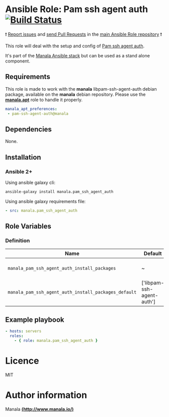 # Ansible Role: Pam ssh agent auth [![Build Status](https://travis-ci.org/manala/ansible-role-pam_ssh_agent_auth.svg?branch=master)](https://travis-ci.org/manala/ansible-role-pam_ssh_agent_auth)

:exclamation: [Report issues](https://github.com/manala/ansible-roles/issues) and [send Pull Requests](https://github.com/manala/ansible-roles/pulls) in the [main Ansible Role repository](https://github.com/manala/ansible-roles) :exclamation:

This role will deal with the setup and config of [Pam ssh agent auth](http://pamsshagentauth.sourceforge.net/).

It's part of the [Manala Ansible stack](http://www.manala.io) but can be used as a stand alone component.

## Requirements

This role is made to work with the __manala__ libpam-ssh-agent-auth debian package, available on the __manala__ debian repository. Please use the [**manala.apt**](https://galaxy.ansible.com/manala/apt/) role to handle it properly.

```yaml
manala_apt_preferences:
 - pam-ssh-agent-auth@manala
```

## Dependencies

None.

## Installation

### Ansible 2+

Using ansible galaxy cli:

```bash
ansible-galaxy install manala.pam_ssh_agent_auth
```

Using ansible galaxy requirements file:

```yaml
- src: manala.pam_ssh_agent_auth
```

## Role Variables

### Definition

| Name                                                | Default                    | Type    | Description                            |
| ---------------------------------------------------- | ------------------------- | ------- | -------------------------------------- |
| `manala_pam_ssh_agent_auth_install_packages`         | ~                         | Array   | Dependency packages to install         |
| `manala_pam_ssh_agent_auth_install_packages_default` | ['libpam-ssh-agent-auth'] | Array   | Default dependency packages to install |

## Example playbook

```yaml
- hosts: servers
  roles:
    - { role: manala.pam_ssh_agent_auth }
```

# Licence

MIT

# Author information

Manala [**(http://www.manala.io/)**](http://www.manala.io)
